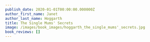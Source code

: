 ```yaml
---
publish_date: 2020-01-01T00:00:00.000000Z
author_first_name: Janet
author_last_name: Hoggarth
title: The Single Mums' Secrets
image: /images/book_images/hoggarth_the_single_mums'_secrets.jpg
book_reviews: []
---
```

